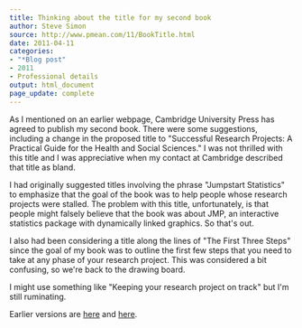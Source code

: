 ```yaml
---
title: Thinking about the title for my second book
author: Steve Simon
source: http://www.pmean.com/11/BookTitle.html
date: 2011-04-11
categories:
- "*Blog post"
- 2011
- Professional details
output: html_document
page_update: complete
---
```


As I mentioned on an earlier webpage, Cambridge University Press has agreed to publish my second book. There were some suggestions, including a change in the proposed title to "Successful Research Projects: A Practical Guide for the Health and Social Sciences." I was not thrilled with this title and I was appreciative when my contact at Cambridge described that title as bland.

<!---More--->

I had originally suggested titles involving the phrase "Jumpstart Statistics" to emphasize that the goal of the book was to help people whose research projects were stalled. The problem with this title, unfortunately, is that people might falsely believe that the book was about JMP, an interactive statistics package with dynamically linked graphics. So that's out.

I also had been considering a title along the lines of "The First Three Steps" since the goal of my book was to outline the first few steps that you need to take at any phase of your research project. This was considered a bit confusing, so we're back to the drawing board.

I might use something like "Keeping your research project on track" but I'm still ruminating.

Earlier versions are [here][sim1] and [here][sim2].

[sim1]: http://www.pmean.com/11/BookTitle.html
[sim2]: http://new.pmean.com/book-title/
